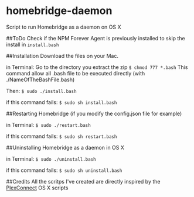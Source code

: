 # homebridge-daemon
Script to run Homebridge as a daemon on OS X

##ToDo
Check if the NPM Forever Agent is previously installed to skip the install in `install.bash`

##Installation
Download the files on your Mac.

in Terminal:
Go to the directory you extract the zip
`$ chmod 777 *.bash`
This command allow all .bash file to be executed directly (with ./NameOfTheBashFile.bash)

Then:
`$ sudo ./install.bash`

if this command fails:
`$ sudo sh install.bash`


##Restarting Homebridge (if you modify the config.json file for example)

in Terminal:
`$ sudo ./restart.bash`

if this command fails:
`$ sudo sh restart.bash`

##Uninstalling Homebridge as a daemon in OS X

in Terminal:
`$ sudo ./uninstall.bash`

if this command fails:
`$ sudo sh uninstall.bash`

##Credits
All the scritps I've created are directly inspired by the [PlexConnect](https://github.com/iBaa/PlexConnect) OS X scripts
